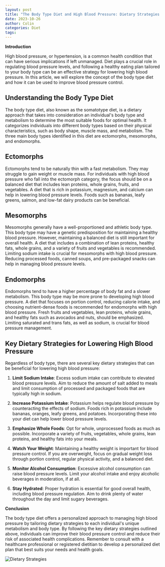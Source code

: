 ```yaml
---
layout: post
title: "The Body Type Diet and High Blood Pressure: Dietary Strategies for Lowering It"
date: 2023-10-26
author: Colin
categories: Diet
tags: 
---
```


**Introduction**

High blood pressure, or hypertension, is a common health condition that can have serious implications if left unmanaged. Diet plays a crucial role in regulating blood pressure levels, and following a healthy eating plan tailored to your body type can be an effective strategy for lowering high blood pressure. In this article, we will explore the concept of the body type diet and how it can be used to improve blood pressure control. 

## Understanding the Body Type Diet

The body type diet, also known as the somatotype diet, is a dietary approach that takes into consideration an individual's body type and metabolism to determine the most suitable foods for optimal health. It categorizes individuals into different body types based on their physical characteristics, such as body shape, muscle mass, and metabolism. The three main body types identified in this diet are ectomorphs, mesomorphs, and endomorphs.

## Ectomorphs
Ectomorphs tend to be naturally thin with a fast metabolism. They may struggle to gain weight or muscle mass. For individuals with high blood pressure who fall into the ectomorph category, the focus should be on a balanced diet that includes lean proteins, whole grains, fruits, and vegetables. A diet that is rich in potassium, magnesium, and calcium can help in lowering blood pressure levels. Foods such as bananas, leafy greens, salmon, and low-fat dairy products can be beneficial.

## Mesomorphs
Mesomorphs generally have a well-proportioned and athletic body type. This body type may have a genetic predisposition for maintaining a healthy blood pressure. However, maintaining a balanced diet is still important for overall health. A diet that includes a combination of lean proteins, healthy fats, whole grains, and a variety of fruits and vegetables is recommended. Limiting sodium intake is crucial for mesomorphs with high blood pressure. Reducing processed foods, canned soups, and pre-packaged snacks can help in managing blood pressure levels.

## Endomorphs
Endomorphs tend to have a higher percentage of body fat and a slower metabolism. This body type may be more prone to developing high blood pressure. A diet that focuses on portion control, reducing calorie intake, and choosing nutrient-dense foods is recommended for endomorphs with high blood pressure. Fresh fruits and vegetables, lean proteins, whole grains, and healthy fats such as avocados and nuts, should be emphasized. Limiting saturated and trans fats, as well as sodium, is crucial for blood pressure management.

## Key Dietary Strategies for Lowering High Blood Pressure

Regardless of body type, there are several key dietary strategies that can be beneficial for lowering high blood pressure:

1. **Limit Sodium Intake**: Excess sodium intake can contribute to elevated blood pressure levels. Aim to reduce the amount of salt added to meals and limit consumption of processed and packaged foods that are typically high in sodium.

2. **Increase Potassium Intake**: Potassium helps regulate blood pressure by counteracting the effects of sodium. Foods rich in potassium include bananas, oranges, leafy greens, and potatoes. Incorporating these into your diet can help lower blood pressure levels.

3. **Emphasize Whole Foods**: Opt for whole, unprocessed foods as much as possible. Incorporate a variety of fruits, vegetables, whole grains, lean proteins, and healthy fats into your meals.

4. **Watch Your Weight**: Maintaining a healthy weight is important for blood pressure control. If you are overweight, focus on gradual weight loss through portion control, regular physical activity, and a balanced diet.

5. **Monitor Alcohol Consumption**: Excessive alcohol consumption can raise blood pressure levels. Limit your alcohol intake and enjoy alcoholic beverages in moderation, if at all.

6. **Stay Hydrated**: Proper hydration is essential for good overall health, including blood pressure regulation. Aim to drink plenty of water throughout the day and limit sugary beverages.

**Conclusion**

The body type diet offers a personalized approach to managing high blood pressure by tailoring dietary strategies to each individual's unique metabolism and body type. By following the key dietary strategies outlined above, individuals can improve their blood pressure control and reduce their risk of associated health complications. Remember to consult with a healthcare professional or registered dietitian to develop a personalized diet plan that best suits your needs and health goals.

![Dietary Strategies](https://source.unsplash.com/1600x900/?dietary,strategies)